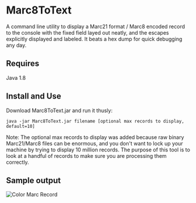 # Marc8ToText

A command line utility to display a Marc21 format / Marc8 encoded record to the console with the fixed field layed out neatly, and the escapes explicitly displayed and labeled. It beats a hex dump for quick debugging any day.

## Requires

Java 1.8

## Install and Use

Download Marc8ToText.jar and run it thusly:

`java -jar Marc8ToText.jar filename [optional max records to display, default=10]`

Note: The optional max records to display was added because raw binary Marc21/Marc8 files can be enormous, and you don't want to lock up your machine by trying to display 10 million records. The purpose of this tool is to look at a handful of records to make sure you are processing them correctly.

## Sample output

![Color Marc Record](https://dl.dropboxusercontent.com/u/8515698/Color%20Marc21%3AMarc8%20Record.png "Color Marc21/Marc8 Record")
